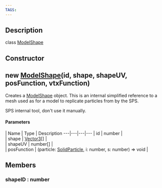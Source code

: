 ```yaml
---
TAGS:
---
```

## Description

class [ModelShape](/classes/3.0/ModelShape)



## Constructor

## new [ModelShape](/classes/3.0/ModelShape)(id, shape, shapeUV, posFunction, vtxFunction)

Creates a [ModelShape](/classes/3.0/ModelShape) object. This is an internal simplified reference to a mesh used as for a model to replicate particles from by the SPS.

SPS internal tool, don't use it manually.

#### Parameters
 | Name | Type | Description
---|---|---|---
 | id | number |    
 | shape | [Vector3](/classes/3.0/Vector3)[] |    
 | shapeUV | number[] |    
 | posFunction | (particle: [SolidParticle](/classes/3.0/SolidParticle), i: number, s: number) =&gt; void |    
## Members

### shapeID : number



